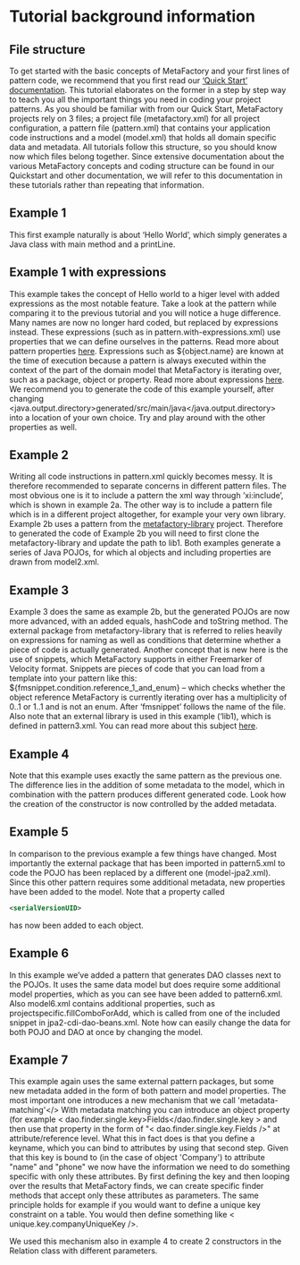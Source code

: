 # Tutorial background information

## File structure

To get started with the basic concepts of MetaFactory and your first lines of pattern code, we recommend that you first read our    <a href="https://www.metafactory.nl/document/quick-start/">‘Quick Start’ documentation</a>. This tutorial elaborates on the former in a step by step way to teach you all the important things you need in coding your project patterns.
As you should be familiar with from our Quick Start, MetaFactory projects rely on 3 files; a project file (metafactory.xml) for all project configuration, a pattern file (pattern.xml) that contains your application code instructions and a model (model.xml) that holds all domain specific data and metadata. All tutorials follow this structure, so you should know now which files belong together.
Since extensive documentation about the various MetaFactory concepts and coding structure can be found in our Quickstart and other documentation, we will refer to this documentation in these tutorials rather than repeating that information.

## Example 1

This first example naturally is about ‘Hello World’, which simply generates a Java class with main method and a printLine. 

## Example 1 with expressions

This example takes the concept of Hello world to a higer level with added expressions as the most notable feature. Take a look at the pattern while comparing it to the previous tutorial and you will notice a huge difference. Many names are now no longer hard coded, but replaced by expressions instead. These expressions (such as in pattern.with-expressions.xml) use properties that we can define ourselves in the patterns. Read more about pattern properties <a href="https://www.metafactory.nl/document/pattern-reference/pattern-properties/">here</a>.
Expressions such as ${object.name} are known at the time of execution because a pattern is always executed within the context of the part of the domain model that MetaFactory is iterating over, such as a package, object or property. Read more about expressions <a href="https://www.metafactory.nl/document/expressions-2/">here</a>.
We recommend you to generate the code of this example yourself, after changing <java.output.directory>generated/src/main/java</java.output.directory> into a location of your own choice. Try and play around with the other properties as well.

## Example 2

Writing all code instructions in pattern.xml quickly becomes messy. It is therefore recommended to separate concerns in different pattern files. The most obvious one is it to include a pattern the xml way through ’xi:include’, which is shown in example 2a.
   The other way is to include a pattern file which is in a different project altogether, for example your very own library. Example 2b uses a pattern from the <a href="https://github.com/MetaFactory/metafactory-library">metafactory-library</a> project. Therefore to generated the code of Example 2b you will need to first clone the metafactory-library and update the path to lib1. 
   Both examples generate a series of Java POJOs, for which al objects and including properties are drawn from model2.xml.

## Example 3

Example 3 does the same as example 2b, but the generated POJOs are now more advanced, with an added equals, hashCode and toString method. The external package from metafactory-library that is referred to relies heavily on expressions for naming as well as conditions that determine whether a piece of code is actually generated. Another concept that is new here is the use of snippets, which MetaFactory supports in either Freemarker of Velocity format.
 Snippets are pieces of code that you can load from a template into your pattern like this: ${fmsnippet.condition.reference_1_and_enum} – which checks whether the object reference MetaFactory is currently iterating over has a multiplicity of 0..1 or 1..1 and is not an enum. After ‘fmsnippet’ follows the name of the file. Also note that an external library is used in this example (‘lib1), which is defined in pattern3.xml. You can read more about this subject <a href="https://www.metafactory.nl/document/pattern-reference/external-libraries/">here</a>.
 
## Example 4

Note that this example uses exactly the same pattern as the previous one. The difference lies in the addition of some metadata to the model, which in combination with the pattern produces different generated code. Look how the creation of the constructor is now controlled by the added metadata.

## Example 5

In comparison to the previous example a few things have changed. Most importantly the external package that has been imported in pattern5.xml to code the POJO has been replaced by a different one (model-jpa2.xml). Since this other pattern requires some additional metadata, new properties have been added to the model. Note that a property called 

```xml
<serialVersionUID>
```

 has now been added to each object.

## Example 6

In this example we’ve added a pattern that generates DAO classes next to the POJOs. It uses the same data model but does require some additional model properties, which as you can see have been added to pattern6.xml. Also model6.xml contains additional properties, such as projectspecific.fillComboForAdd, which is called from one of the included snippet in jpa2-cdi-dao-beans.xml. Note how can easily change the data for both POJO and DAO at once by changing the model.

## Example 7

This example again uses the same external pattern packages, but some new metadata added in the form of both pattern and model properties. The most important one introduces a new mechanism that we call 'metadata-matching'</>
 With metadata matching you can introduce an object property (for example < dao.finder.single.key>Fields</dao.finder.single.key > and then use that property in the form of "< dao.finder.single.key.Fields />" at attribute/reference level. 
What this in fact does is that you define a keyname, which you can bind to attributes by using that second step. Given that this key is bound to (in the case of object 'Company') to attribute "name" and "phone" we now have the information we need to do something specific with only these attributes. By first defining the key and then looping over the results that MetaFactory finds, we can create specific finder methods that accept only these attributes as parameters.
The same principle holds for example if you would want to define a unique key constraint on a table. You would then define something like < unique.key.companyUniqueKey />.

We used this mechanism also in example 4 to create 2 constructors in the Relation class with different parameters.




